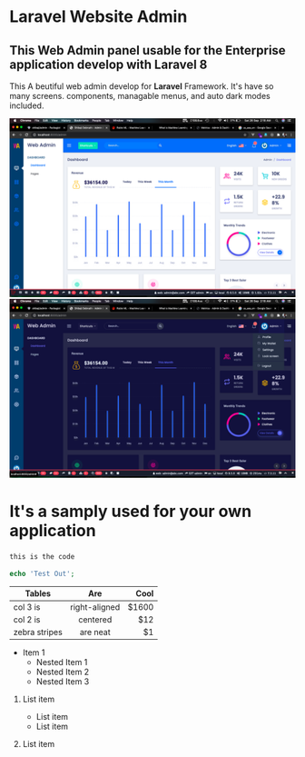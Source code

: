 
# Laravel Website Admin

## This Web Admin panel usable for the Enterprise application develop with Laravel 8

This A beutiful web admin develop for **Laravel** Framework. It's have so many screens. components, managable menus, and auto dark modes included.

![Screen 1](Screen-1.png)
![Screen 2](Screen-2.png)

# It's a samply used for your own application

`this is the code`

```php
echo 'Test Out';
```

| Tables        | Are           | Cool  |
| ------------- |:-------------:| -----:|
| col 3 is      | right-aligned | $1600 |
| col 2 is      | centered      |   $12 |
| zebra stripes | are neat      |    $1 |

* Item 1
  * Nested Item 1
  * Nested Item 2
  * Nested Item 3

1. List item
   * List item
   * List item

2. List item
